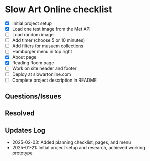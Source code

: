 # Slow Art Online checklist

* [x] Initial project setup
* [x] Load one test image from the Met API
* [ ] Load random image
* [ ] Add timer (choose 5 or 10 minutes) 
* [ ] Add filters for musuem collections
* [ ] Hamburger menu in top right
* [x] About page 
* [x] Reading Room page
* [ ] Work on site header and footer
* [ ] Deploy at slowartonline.com
* [ ] Complete project description in README

## Questions/Issues

## Resolved

## Updates Log
* 2025-02-03: Added planning checklist, pages, and menu
* 2025-01-21: Initial project setup and research, achieved working prototype